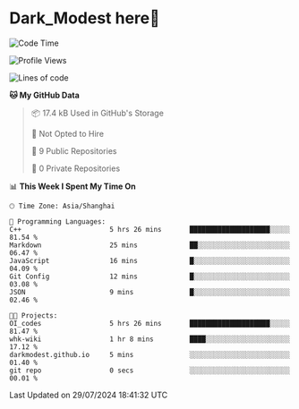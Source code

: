 # Dark_Modest here👋
<!--
<img align="left" src="https://github-readme-stats.vercel.app/api/top-langs/?username=DarkModest" height=255>
<img align="left" src="https://github-readme-stats.vercel.app/api?username=DarkModest&include_all_commits=true&count_private-true&custom_title=Dark_Modest'%20GitHub%20Stats&line_height=30&show_icons=true&hide_border=false&bg_color=ffffff&title_color=000000&icon_color=000000&text_color=463467"><br>
-->
<!--START_SECTION:waka-->
![Code Time](http://img.shields.io/badge/Code%20Time-101%20hrs%2021%20mins-blue)

![Profile Views](http://img.shields.io/badge/Profile%20Views-2-blue)

![Lines of code](https://img.shields.io/badge/From%20Hello%20World%20I%27ve%20Written-25.8%20thousand%20lines%20of%20code-blue)

**🐱 My GitHub Data** 

> 📦 17.4 kB Used in GitHub's Storage 
 > 
> 🚫 Not Opted to Hire
 > 
> 📜 9 Public Repositories 
 > 
> 🔑 0 Private Repositories 
 > 
📊 **This Week I Spent My Time On** 

```text
🕑︎ Time Zone: Asia/Shanghai

💬 Programming Languages: 
C++                      5 hrs 26 mins       ████████████████████░░░░░   81.54 % 
Markdown                 25 mins             ██░░░░░░░░░░░░░░░░░░░░░░░   06.47 % 
JavaScript               16 mins             █░░░░░░░░░░░░░░░░░░░░░░░░   04.09 % 
Git Config               12 mins             █░░░░░░░░░░░░░░░░░░░░░░░░   03.08 % 
JSON                     9 mins              █░░░░░░░░░░░░░░░░░░░░░░░░   02.46 % 

🐱‍💻 Projects: 
OI_codes                 5 hrs 26 mins       ████████████████████░░░░░   81.47 % 
whk-wiki                 1 hr 8 mins         ████░░░░░░░░░░░░░░░░░░░░░   17.12 % 
darkmodest.github.io     5 mins              ░░░░░░░░░░░░░░░░░░░░░░░░░   01.40 % 
git repo                 0 secs              ░░░░░░░░░░░░░░░░░░░░░░░░░   00.01 % 
```


 Last Updated on 29/07/2024 18:41:32 UTC
<!--END_SECTION:waka-->
